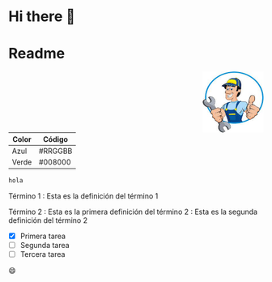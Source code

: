 # Hi there 👋

# Readme

<img left="-100px" align="right" width="120" height="120" src="/img/mecanico.jfif">

| Color | Código|
| --- | ---- |
| Azul | #RRGGBB |
| Verde | #008000 |


```javascript
hola
```

Término 1
: Esta es la definición del término 1

Término 2
: Esta es la primera definición del término 2
: Esta es la segunda definición del término 2


- [x] Primera tarea
- [ ] Segunda tarea
- [ ] Tercera tarea

:smile:
<!--
**SHR1404091/SHR1404091** is a ✨ _special_ ✨ repository because its `README.md` (this file) appears on your GitHub profile.

Here are some ideas to get you started:

- 🔭 I’m currently working on ...
- 🌱 I’m currently learning ...
- 👯 I’m looking to collaborate on ...
- 🤔 I’m looking for help with ...
- 💬 Ask me about ...
- 📫 How to reach me: ...
- 😄 Pronouns: ...
- ⚡ Fun fact: ...
-->
